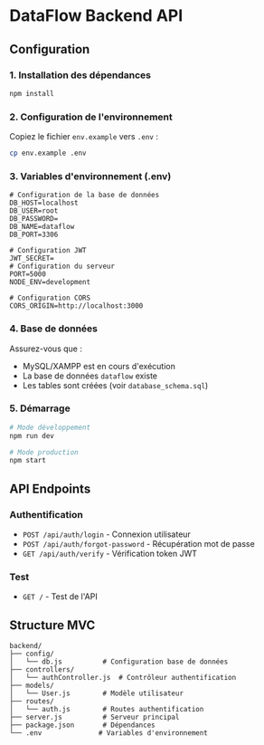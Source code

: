 # DataFlow Backend API

## Configuration

### 1. Installation des dépendances
```bash
npm install
```

### 2. Configuration de l'environnement
Copiez le fichier `env.example` vers `.env` :
```bash
cp env.example .env
```

### 3. Variables d'environnement (.env)
```env
# Configuration de la base de données
DB_HOST=localhost
DB_USER=root
DB_PASSWORD=
DB_NAME=dataflow
DB_PORT=3306

# Configuration JWT
JWT_SECRET=
# Configuration du serveur
PORT=5000
NODE_ENV=development

# Configuration CORS
CORS_ORIGIN=http://localhost:3000
```

### 4. Base de données
Assurez-vous que :
- MySQL/XAMPP est en cours d'exécution
- La base de données `dataflow` existe
- Les tables sont créées (voir `database_schema.sql`)

### 5. Démarrage
```bash
# Mode développement
npm run dev

# Mode production
npm start
```

## API Endpoints

### Authentification
- `POST /api/auth/login` - Connexion utilisateur
- `POST /api/auth/forgot-password` - Récupération mot de passe
- `GET /api/auth/verify` - Vérification token JWT

### Test
- `GET /` - Test de l'API

## Structure MVC
```
backend/
├── config/
│   └── db.js          # Configuration base de données
├── controllers/
│   └── authController.js  # Contrôleur authentification
├── models/
│   └── User.js        # Modèle utilisateur
├── routes/
│   └── auth.js        # Routes authentification
├── server.js          # Serveur principal
├── package.json       # Dépendances
└── .env              # Variables d'environnement
```




